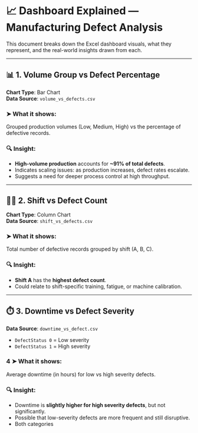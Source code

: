 # 📈 Dashboard Explained — Manufacturing Defect Analysis

This document breaks down the Excel dashboard visuals, what they represent, and the real-world insights drawn from each.

---

## 📊 1. Volume Group vs Defect Percentage

**Chart Type**: Bar Chart  
**Data Source**: `volume_vs_defects.csv`

### ➤ What it shows:
Grouped production volumes (Low, Medium, High) vs the percentage of defective records.

### 🔍 Insight:
- **High-volume production** accounts for **~91% of total defects**.
- Indicates scaling issues: as production increases, defect rates escalate.
- Suggests a need for deeper process control at high throughput.

---

## 👷‍♂️ 2. Shift vs Defect Count

**Chart Type**: Column Chart  
**Data Source**: `shift_vs_defects.csv`

### ➤ What it shows:
Total number of defective records grouped by shift (A, B, C).

### 🔍 Insight:
- **Shift A** has the **highest defect count**.
- Could relate to shift-specific training, fatigue, or machine calibration.

---

## ⏱️ 3. Downtime vs Defect Severity
  
**Data Source**: `downtime_vs_defect.csv`

- `DefectStatus 0` = Low severity  
- `DefectStatus 1` = High severity

### 4 ➤ What it shows:
Average downtime (in hours) for low vs high severity defects.

### 🔍 Insight:
- Downtime is **slightly higher for high severity defects**, but not significantly.
- Possible that low-severity defects are more frequent and still disruptive.
- Both categories
